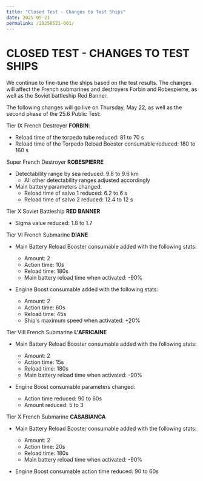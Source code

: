 ```yaml
---
title: "Closed Test - Changes to Test Ships"
date: 2025-05-21
permalink: /20250521-001/
---
```


# CLOSED TEST - CHANGES TO TEST SHIPS

We continue to fine-tune the ships based on the test results. The changes will affect the French submarines and destroyers Forbin and Robespierre, as well as the Soviet battleship Red Banner.

The following changes will go live on Thursday, May 22, as well as the second phase of the 25.6 Public Test:

Tier IX French Destroyer **FORBIN**:

- Reload time of the torpedo tube reduced: 81 to 70 s
- Reload time of the Torpedo Reload Booster consumable reduced: 180 to 160 s

Super French Destroyer **ROBESPIERRE**

- Detectability range by sea reduced: 9.8 to 9.6 km
    - All other detectability ranges adjusted accordingly
- Main battery parameters changed:
    - Reload time of salvo 1 reduced: 6.2 to 6 s
    - Reload time of salvo 2 reduced: 12.4 to 12 s

Tier X Soviet Battleship **RED BANNER**

- Sigma value reduced: 1.8 to 1.7

Tier VI French Submarine **DIANE**

- Main Battery Reload Booster consumable added with the following stats:
    - Amount: 2
    - Action time: 10s
    - Reload time: 180s
    - Main battery reload time when activated: -90%

- Engine Boost consumable added with the following stats:
    - Amount: 2
    - Action time: 60s
    - Reload time: 45s
    - Ship's maximum speed when activated: +20%

Tier VIII French Submarine **L'AFRICAINE**

- Main Battery Reload Booster consumable added with the following stats:
    - Amount: 2
    - Action time: 15s
    - Reload time: 180s
    - Main battery reload time when activated: -90%

- Engine Boost consumable parameters changed:
    - Action time reduced: 90 to 60s
    - Amount reduced: 5 to 3

Tier X French Submarine **CASABIANCA**

- Main Battery Reload Booster consumable added with the following stats:
    - Amount: 2
    - Action time: 20s
    - Reload time: 180s
    - Main battery reload time when activated: -90%

- Engine Boost consumable action time reduced: 90 to 60s